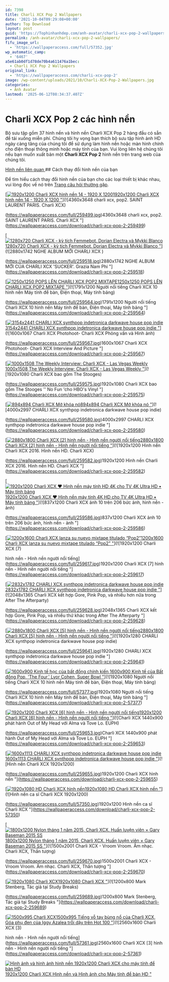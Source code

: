 ```yaml
---
id: 7398
title: Charli XCX Pop 2 Wallpapers
date: '2021-10-04T09:29:08+00:00'
author: Top Download
layout: post
guid: 'https://Tophinhanhdep.com/anh-avatar/charli-xcx-pop-2-wallpapers/'
permalink: /anh-avatar/charli-xcx-pop-2-wallpapers/
fifu_image_url:
  - 'https://wallpaperaccess.com/full/57352.jpg'
wp_automatic_camp:
  - '6467'
a5e61ab0df1d78de70b4a611476a1bec:
  - Charli XCX Pop 2 Wallpapers
original_link:
  - 'https://wallpaperaccess.com/charli-xcx-pop-2'
image: /wp-content/uploads/2021/10/Charli-XCX-Pop-2-Wallpapers.jpg
categories:
  - Ảnh Avatar
lastmod: '2025-06-12T08:34:37.407Z'
---
```

# Charli XCX Pop 2 các hình nền

Bộ sưu tập gồm 37 hình nền và hình nền Charli XCX Pop 2 hàng đầu có sẵn để tải xuống miễn phí. Chúng tôi hy vọng bạn thích bộ sưu tập hình ảnh HD ngày càng tăng của chúng tôi để sử dụng làm hình nền hoặc màn hình chính cho điện thoại thông minh hoặc máy tính của bạn. Vui lòng liên hệ chúng tôi nếu bạn muốn xuất bản một **Charli XCX Pop 2** hình nền trên trang web của chúng tôi.

[Hình nền liên quan ](#related) ## Cách thay đổi hình nền của bạn

Để tìm hiểu cách thay đổi hình nền của bạn cho các loại thiết bị khác nhau, vui lòng đọc về nó trên [Trang câu hỏi thường gặp](https://tophinhanhdep.com/faq/).

  
[[![1920x1200 Charli XCX hình nền 14 - 1920 X 1200](https://wallpaperaccess.com/full/57352.jpg)1920x1200 Charli XCX hình nền 14 - 1920 X 1200 "](https://wallpaperaccess.com/download/charli-xcx-pop-2-57352)](![4360x3648 charli xcx, pop2.  SAINT LAURENT PARIS.  Charli XCX)

(https://wallpaperaccess.com/full/259499.jpg)4360x3648 charli xcx, pop2. SAINT LAURENT PARIS. Charli XCX "](https://wallpaperaccess.com/download/charli-xcx-pop-2-259499)

[[![1280x720 Charli XCX - kỳ tích Femmebot.  Dorian Electra và Mykki Blanco](https://wallpaperaccess.com/full/259517.jpg)1280x720 Charli XCX - kỳ tích Femmebot. Dorian Electra và Mykki Blanco "](https://wallpaperaccess.com/download/charli-xcx-pop-2-259517)](![2880x1742 NGHE ALBUM MỚI CHARLI XCX )

(https://wallpaperaccess.com/full/259518.jpg)2880x1742 NGHE ALBUM MỚI CỦA CHARLI XCX 'SUCKER'. Grazia Nam Phi "](https://wallpaperaccess.com/download/charli-xcx-pop-2-259518)

[[![1250x1250 POPS LÊN CHARLI XCX POP2 MIXTAPE](https://wallpaperaccess.com/full/259542.png)1250x1250 POPS LÊN CHARLI XCX POP2 MIXTAPE "](https://wallpaperaccess.com/download/charli-xcx-pop-2-259542)](![1791x1200 Người nổi tiếng Charli XCX 10 hình nền Máy tính để bàn, Điện thoại, Máy tính bảng)

(https://wallpaperaccess.com/full/259564.jpg)1791x1200 Người nổi tiếng Charli XCX 10 hình nền Máy tính để bàn, Điện thoại, Máy tính bảng "](https://wallpaperaccess.com/download/charli-xcx-pop-2-259564)

[[![3154x2441 CHARLI XCX synthpop indetronica darkwave house pop indie](https://wallpaperaccess.com/full/259565.jpg)3154x2441 CHARLI XCX synthpop indetronica darkwave house pop indie "](https://wallpaperaccess.com/download/charli-xcx-pop-2-259565)](![1600x1067 Charli XCX Photohoot- Charli XCX Phỏng vấn và Hình ảnh)

(https://wallpaperaccess.com/full/259567.jpg)1600x1067 Charli XCX Photohoot- Charli XCX Interview And Picture "](https://wallpaperaccess.com/download/charli-xcx-pop-2-259567)

[[![1000x1508 The Weekly Interview: Charli XCX - Las Vegas Weekly](https://wallpaperaccess.com/full/259568.jpg)1000x1508 The Weekly Interview: Charli XCX - Las Vegas Weekly "](https://wallpaperaccess.com/download/charli-xcx-pop-2-259568)](![1920x1080 Charli XCX bao gồm The Stooges)

(https://wallpaperaccess.com/full/259575.jpg)1920x1080 Charli XCX bao gồm The Stooges '' No Fun 'cho HBO's Vinyl "](https://wallpaperaccess.com/download/charli-xcx-pop-2-259575)

[[![894x894 Charli XCX Mở khóa nó](https://wallpaperaccess.com/full/259576.jpg)894x894 Charli XCX Mở khóa nó "](https://wallpaperaccess.com/download/charli-xcx-pop-2-259576)](![4000x2997 CHARLI XCX synthpop indetronica darkwave house pop indie)

(https://wallpaperaccess.com/full/259580.jpg)4000x2997 CHARLI XCX synthpop indetronica darkwave house pop indie "](https://wallpaperaccess.com/download/charli-xcx-pop-2-259580)

[[![2880x1800 Charli XCX [2] hình nền - Hình nền người nổi tiếng](https://wallpaperaccess.com/full/259581.jpg)2880x1800 Charli XCX \[2\] hình nền - Hình nền người nổi tiếng "](https://wallpaperaccess.com/download/charli-xcx-pop-2-259581)](![1920x1200 Hình nền Charli XCX 2016.  Hình nền HD.  Charli XCX)

(https://wallpaperaccess.com/full/259582.jpg)1920x1200 Hình nền Charli XCX 2016. Hình nền HD. Charli XCX "](https://wallpaperaccess.com/download/charli-xcx-pop-2-259582)

[[![1920x1200 Charli XCX ❤ Hình nền máy tính HD 4K cho TV 4K Ultra HD • Máy tính bảng](https://wallpaperaccess.com/full/259583.jpg)1920x1200 Charli XCX ❤ Hình nền máy tính 4K HD cho TV 4K Ultra HD • Máy tính bảng "](https://wallpaperaccess.com/download/charli-xcx-pop-2-259583)](![837x1200 Charli XCX ảnh 10 trên 206 bức ảnh, hình nền - ảnh)

(https://wallpaperaccess.com/full/259586.jpg)837x1200 Charli XCX ảnh 10 trên 206 bức ảnh, hình nền - ảnh "](https://wallpaperaccess.com/download/charli-xcx-pop-2-259586)

[[![1200x1600 Charli XCX lanza su nuevo mixtape titulado “Pop2”](https://wallpaperaccess.com/full/259589.jpg)1200x1600 Charli XCX lanza su nuevo mixtape titulado “Pop2” "](https://wallpaperaccess.com/download/charli-xcx-pop-2-259589)](![1920x1200 Charli XCX [7)

 hình nền - Hình nền người nổi tiếng](https://wallpaperaccess.com/full/259617.jpg)1920x1200 Charli XCX \[7\] hình nền - Hình nền người nổi tiếng "](https://wallpaperaccess.com/download/charli-xcx-pop-2-259617)

[[![2832x1782 CHARLI XCX synthpop indetronica darkwave house pop indie](https://wallpaperaccess.com/full/259618.jpg)2832x1782 CHARLI XCX synthpop indetronica darkwave house pop indie "](https://wallpaperaccess.com/download/charli-xcx-pop-2-259618)](![2048x1365 Charli XCX kết hợp Gore, Pink Pop, và nhiều hơn nữa trong After The Afterparty)

(https://wallpaperaccess.com/full/259628.jpg)2048x1365 Charli XCX kết hợp Gore, Pink Pop, và nhiều thứ khác trong After The Afterparty "](https://wallpaperaccess.com/download/charli-xcx-pop-2-259628)

[[![2880x1800 Charli XCX [5] hình nền - Hình nền người nổi tiếng](https://wallpaperaccess.com/full/259630.jpg)2880x1800 Charli XCX \[5\] hình nền - Hình nền người nổi tiếng "](https://wallpaperaccess.com/download/charli-xcx-pop-2-259630)](![1920x1280 CHARLI XCX synthpop indetronica darkwave house pop indie)

(https://wallpaperaccess.com/full/259641.jpg)1920x1280 CHARLI XCX synthpop indetronica darkwave house pop indie "](https://wallpaperaccess.com/download/charli-xcx-pop-2-259641)

[[![1600x900 Kinh tế học của bất đồng chính kiến, ](https://wallpaperaccess.com/full/259643.jpg)1600x900 Kinh tế của Bất đồng Pop, 'The Four,' Lyor Cohen, Super Bowl "](https://wallpaperaccess.com/download/charli-xcx-pop-2-259643)](![1920x1080 Người nổi tiếng Charli XCX 10 hình nền Máy tính để bàn, Điện thoại, Máy tính bảng)

(https://wallpaperaccess.com/full/57377.jpg)1920x1080 Người nổi tiếng Charli XCX 10 hình nền Máy tính để bàn, Điện thoại, Máy tính bảng "](https://wallpaperaccess.com/download/charli-xcx-pop-2-57377)

[[![1920x1200 Charli XCX [6] hình nền - Hình nền người nổi tiếng](https://wallpaperaccess.com/full/259648.jpg)1920x1200 Charli XCX \[6\] hình nền - Hình nền người nổi tiếng "](https://wallpaperaccess.com/download/charli-xcx-pop-2-259648)](![Charli XCX 1440x900 phát hành Out of My Head với Alma và Tove Lo.  EUPH)

(https://wallpaperaccess.com/full/259653.jpg)Charli XCX 1440x900 phát hành Out of My Head với Alma và Tove Lo. EUPH "](https://wallpaperaccess.com/download/charli-xcx-pop-2-259653)

[[![1600x1113 CHARLI XCX synthpop indetronica darkwave house pop indie](https://wallpaperaccess.com/full/57376.jpg)1600x1113 CHARLI XCX synthpop indetronica darkwave house pop indie "](https://wallpaperaccess.com/download/charli-xcx-pop-2-57376)](![Hình nền Charli XCX 1920x1200)

(https://wallpaperaccess.com/full/259655.jpg)1920x1200 Charli XCX hình nền "](https://wallpaperaccess.com/download/charli-xcx-pop-2-259655)

[[![1920x1080 HD Charli XCX hình nền](https://wallpaperaccess.com/full/259662.jpg)1920x1080 HD Charli XCX hình nền "](https://wallpaperaccess.com/download/charli-xcx-pop-2-259662)](![Hình nền ca sĩ Charli XCX 1920x1200)

(https://wallpaperaccess.com/full/57350.jpg)1920x1200 Hình nền ca sĩ Charli XCX "](https://wallpaperaccess.com/download/charli-xcx-pop-2-57350)

[[![1800x1200 Nylon tháng 1 năm 2015, Charli XCX.  Huấn luyện viên × Gary Baseman 2015 SS](https://wallpaperaccess.com/full/259669.jpg)1800x1200 Nylon tháng 1 năm 2015, Charli XCX. Huấn luyện viên × Gary Baseman 2015 SS "](https://wallpaperaccess.com/download/charli-xcx-pop-2-259669)](![1500x2001 Charli XCX - Vroom Vroom.  Âm nhạc.  Charli XCX, Thần tượng)

(https://wallpaperaccess.com/full/259670.jpg)1500x2001 Charli XCX - Vroom Vroom. Âm nhạc. Charli XCX, Thần tượng "](https://wallpaperaccess.com/download/charli-xcx-pop-2-259670)

[[![1920x1080 Charli XCX](https://wallpaperaccess.com/full/259672.jpg)1920x1080 Charli XCX "](https://wallpaperaccess.com/download/charli-xcx-pop-2-259672)](![1200x800 Mark Stenberg, Tác giả tại Study Breaks)

(https://wallpaperaccess.com/full/259689.jpg)1200x800 Mark Stenberg, Tác giả tại Study Breaks "](https://wallpaperaccess.com/download/charli-xcx-pop-2-259689)

[[![1500x995 Charli XCX](https://wallpaperaccess.com/full/259693.jpg)1500x995 Tiếng vỗ tay bùng nổ của Charli XCX, Góa phụ đen của Iggy Azalea trỗi dậy trên Hot 100 "](https://wallpaperaccess.com/download/charli-xcx-pop-2-259693)](![2560x1600 Charli XCX [3)

 hình nền - Hình nền người nổi tiếng](https://wallpaperaccess.com/full/57361.jpg)2560x1600 Charli XCX \[3\] hình nền - Hình nền người nổi tiếng "](https://wallpaperaccess.com/download/charli-xcx-pop-2-57361)

[![Hình ảnh và hình ảnh hình nền 1920x1200 Charli XCX cho máy tính để bàn HD](https://wallpaperaccess.com/full/259700.jpg)1920x1200 Charli XCX Hình nền và Hình ảnh cho Máy tính để bàn HD "](https://wallpaperaccess.com/download/charli-xcx-pop-2-259700)
